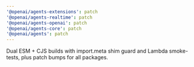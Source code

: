 ```yaml
---
'@openai/agents-extensions': patch
'@openai/agents-realtime': patch
'@openai/agents-openai': patch
'@openai/agents-core': patch
'@openai/agents': patch
---
```


Dual ESM + CJS builds with import.meta shim guard and Lambda smoke-tests, plus patch bumps for all packages.
